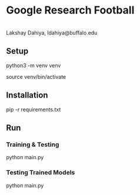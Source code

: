 <h1>Google Research Football</h1>
<br>
Lakshay Dahiya, ldahiya@buffalo.edu
<br>
<h2>Setup</h2>
python3 -m venv venv

source venv/bin/activate

<h2>Installation</h2>
pip -r requirements.txt

<h2>Run</h2>
<h3>Training & Testing</h3>
python main.py
<h3>Testing Trained Models</h3>
python main.py


